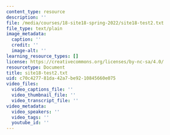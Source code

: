 ```yaml
---
content_type: resource
description: ''
file: /media/courses/18-site18-spring-2022/site18-test2.txt
file_type: text/plain
image_metadata:
  caption: ''
  credit: ''
  image-alt: ''
learning_resource_types: []
license: https://creativecommons.org/licenses/by-nc-sa/4.0/
resourcetype: Document
title: site18-test2.txt
uid: c70c4277-81da-42a7-be92-10845660e075
video_files:
  video_captions_file: ''
  video_thumbnail_file: ''
  video_transcript_file: ''
video_metadata:
  video_speakers: ''
  video_tags: ''
  youtube_id: ''
---
```

